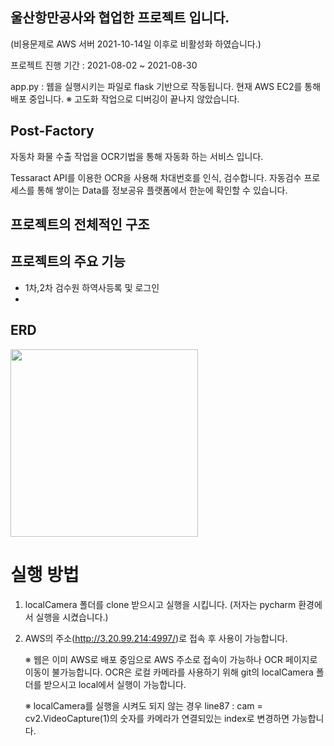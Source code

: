 ## 울산항만공사와 협업한 프로젝트 입니다.
(비용문제로 AWS 서버 2021-10-14일 이후로 비활성화 하였습니다.)

프로젝트 진행 기간 : 2021-08-02 ~ 2021-08-30

app.py : 웹을 실행시키는 파일로 flask 기반으로 작동됩니다. 현재 AWS EC2를 통해 배포 중입니다.
※ 고도화 작업으로 디버깅이 끝나지 않았습니다.

## Post-Factory
자동차 화물 수출 작업을 OCR기법을 통해 자동화 하는 서비스 입니다.

Tessaract API를 이용한 OCR을 사용해 차대번호를 인식, 검수합니다.
자동검수 프로세스를 통해 쌓이는 Data를 정보공유 플랫폼에서 한눈에 확인할 수 있습니다. 

## 프로젝트의 전체적인 구조

## 프로젝트의 주요 기능
- 1차,2차 검수원 하역사등록 및 로그인
- 

## ERD
<img src = "C:\Users\dkfl4\pactory_web_end\ERD.JPG" width="300" height="300">




# 실행 방법
1) localCamera 폴더를 clone 받으시고 실행을 시킵니다. (저자는 pycharm 환경에서 실행을 시켰습니다.)
2) AWS의 주소(http://3.20.99.214:4997/)로 접속 후 사용이 가능합니다.

    ※ 웹은 이미 AWS로 배포 중임으로 AWS 주소로 접속이 가능하나 OCR 페이지로 이동이 불가능합니다.
    OCR은 로컬 카메라를 사용하기 위해 git의 localCamera 폴더를 받으시고 local에서 실행이 가능합니다.
    
    ※ localCamera를 실행을 시켜도 되지 않는 경우 line87 : cam = cv2.VideoCapture(1)의 숫자를 카메라가 연결되있는 index로 변경하면 가능합니다.
   
